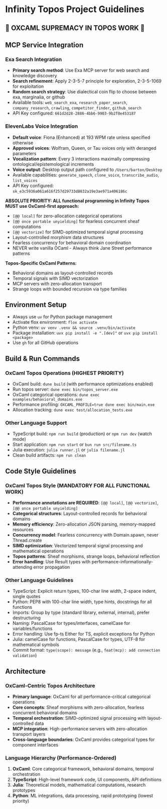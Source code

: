 # Infinity Topos Project Guidelines

## 🚀 OXCAML SUPREMACY IN TOPOS WORK 🚀

## MCP Service Integration

### Exa Search Integration
- **Primary search method**: Use Exa MCP server for web search and knowledge discovery
- **Search refinement**: Apply 2-3-5-7 principle for exploration, 2-3-5-1069 for exploitation
- **Random search strategy**: Use dialectical coin flip to choose between exa, marginalia, or github
- Available tools: `web_search_exa`, `research_paper_search`, `company_research`, `crawling`, `competitor_finder`, `github_search`
- API Key configured: `661d2d28-2886-4bb6-9903-9b2f8e453187`

### ElevenLabs Voice Integration
- **Default voice**: Fiona (Enhanced) at 193 WPM rate unless specified otherwise
- **Approved voices**: Wolfram, Queen, or Tau voices only with deranged parameters
- **Vocalization pattern**: Every 3 interactions maximally compressing ontological/epistemological increments
- **Voice output**: Desktop output path configured to `/Users/barton/Desktop`
- Available capabilities: `generate_speech`, `clone_voice`, `transcribe_audio`, `list_voices`
- API Key configured: `sk_e3c5936a061a616f257d29733d8832a19e3ae971a406186c`

**ABSOLUTE PRIORITY: ALL functional programming in Infinity Topos MUST use OxCaml-first approach:**
- `[@@ local]` for zero-allocation categorical operations
- `[@@ once portable unyielding]` for fearless concurrent sheaf computations
- `[@@ vectorize]` for SIMD-optimized temporal signal processing
- Layout-controlled morphism data structures
- Fearless concurrency for behavioral domain coordination
- NEVER write vanilla OCaml - Always think Jane Street performance patterns

**Topos-Specific OxCaml Patterns:**
- Behavioral domains as layout-controlled records
- Temporal signals with SIMD vectorization
- MCP servers with zero-allocation transport
- Strange loops with bounded recursion via type families

## Environment Setup
- Always use `uv` for Python package management
- Activate flox environment: `flox activate`
- Python venv: `uv venv .venv && source .venv/bin/activate`
- Package installation: `uvx pip install -e ".[dev]"` or `uvx pip install <package>`
- Use `gh` for all GitHub operations

## Build & Run Commands

### OxCaml Topos Operations (HIGHEST PRIORITY)
- OxCaml build: `dune build` (with performance optimizations enabled)
- Run topos server: `dune exec bin/topos_server.exe` 
- OxCaml categorical operations: `dune exec examples/behavioral_domains.exe`
- Performance profiling: `OXCAML_PROFILE=true dune exec bin/main.exe`
- Allocation tracking: `dune exec test/allocation_tests.exe`

### Other Language Support
- TypeScript build: `npm run build` (production) or `npm run dev` (watch mode)
- Start application: `npm run start` or `bun run src/filename.ts`
- Julia execution: `julia runner.jl` or `julia filename.jl`
- Clean build artifacts: `npm run clean`

## Code Style Guidelines

### OxCaml Topos Style (MANDATORY FOR ALL FUNCTIONAL WORK)
- **Performance annotations are REQUIRED**: `[@@ local]`, `[@@ vectorize]`, `[@@ once portable unyielding]`
- **Categorical structures**: Layout-controlled records for behavioral domains
- **Memory efficiency**: Zero-allocation JSON parsing, memory-mapped resources
- **Concurrency model**: Fearless concurrency with Domain.spawn, never Thread.create
- **SIMD optimization**: Vectorized temporal signal processing and mathematical operations
- **Topos patterns**: Sheaf morphisms, strange loops, behavioral reflection
- **Error handling**: Use Result types with performance-informationally-attending error propagation

### Other Language Guidelines
- TypeScript: Explicit return types, 100-char line width, 2-space indent, single quotes
- Python: PEP8 with 100-char line width, type hints, docstrings for all functions
- Imports: Group by type (standard library, external, internal), prefer destructuring
- Naming: PascalCase for types/interfaces, camelCase for variables/functions
- Error handling: Use fp-ts Either for TS, explicit exceptions for Python
- Julia: camelCase for functions, PascalCase for types, UTF-8 for mathematical symbols
- Commit format: `type(scope): message` (e.g., `feat(mcp): add connection validation`)

## Architecture

### OxCaml-Centric Topos Architecture
- **Primary language**: OxCaml for all performance-critical categorical operations
- **Core concepts**: Sheaf morphisms with zero-allocation, fearless concurrent behavioral domains
- **Temporal orchestration**: SIMD-optimized signal processing with layout-controlled data
- **MCP integration**: High-performance servers with zero-allocation transport layers
- **Cross-language boundaries**: OxCaml provides categorical types for component interfaces

### Language Hierarchy (Performance-Ordered)
1. **OxCaml**: Core categorical framework, behavioral domains, temporal orchestration
2. **TypeScript**: High-level framework code, UI components, API definitions  
3. **Julia**: Theoretical models, mathematical computations, research prototypes
4. **Python**: ML integrations, data processing, rapid prototyping (lowest priority)
